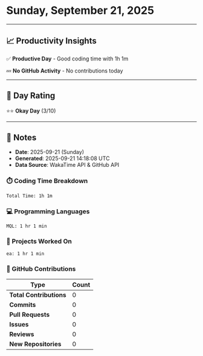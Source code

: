 # Sunday, September 21, 2025

---

## 📈 Productivity Insights

✅ **Productive Day** - Good coding time with 1h 1m

💤 **No GitHub Activity** - No contributions today

---

## 🎯 Day Rating

⭐⭐ **Okay Day** (3/10)

---

## 📝 Notes

- **Date**: 2025-09-21 (Sunday)
- **Generated**: 2025-09-21 14:18:08 UTC
- **Data Source**: WakaTime API & GitHub API


### ⏱️ Coding Time Breakdown

```
Total Time: 1h 1m
```

### 💻 Programming Languages

```
MQL: 1 hr 1 min
```

### 📂 Projects Worked On

```
ea: 1 hr 1 min

```


### 🐙 GitHub Contributions

| Type | Count |
|------|-------|
| **Total Contributions** | 0 |
| **Commits** | 0 |
| **Pull Requests** | 0 |
| **Issues** | 0 |
| **Reviews** | 0 |
| **New Repositories** | 0 |

